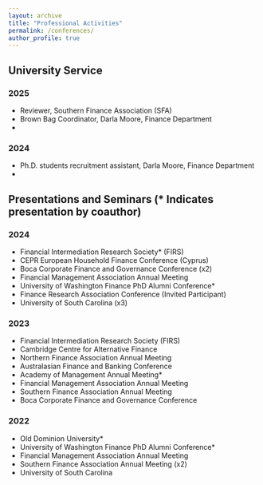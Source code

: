 ```yaml
---
layout: archive
title: "Professional Activities"
permalink: /conferences/
author_profile: true
---
```

## University Service 
### 2025 
- Reviewer, Southern Finance Association (SFA)
- Brown Bag Coordinator, Darla Moore, Finance Department
- 
### 2024 
- Ph.D. students recruitment assistant, Darla Moore, Finance Department
- 
## Presentations and Seminars (* Indicates presentation by coauthor)

### 2024 
- Financial Intermediation Research Society* (FIRS)
- CEPR European Household Finance Conference (Cyprus)
- Boca Corporate Finance and Governance Conference (x2)
- Financial Management Association Annual Meeting
- University of Washington Finance PhD Alumni Conference*
- Finance Research Association Conference (Invited Participant)
- University of South Carolina (x3)

### 2023 
- Financial Intermediation Research Society (FIRS)
- Cambridge Centre for Alternative Finance
- Northern Finance Association Annual Meeting
- Australasian Finance and Banking Conference
- Academy of Management Annual Meeting*
- Financial Management Association Annual Meeting
- Southern Finance Association Annual Meeting
- Boca Corporate Finance and Governance Conference

### 2022 
- Old Dominion University*
- University of Washington Finance PhD Alumni Conference*
- Financial Management Association Annual Meeting
- Southern Finance Association Annual Meeting (x2)
- University of South Carolina

